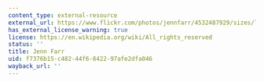 ```yaml
---
content_type: external-resource
external_url: https://www.flickr.com/photos/jennfarr/4532487929/sizes/l/
has_external_license_warning: true
license: https://en.wikipedia.org/wiki/All_rights_reserved
status: ''
title: Jenn Farr
uid: f7376b15-c482-44f6-8422-97afe2dfa046
wayback_url: ''
---
```

